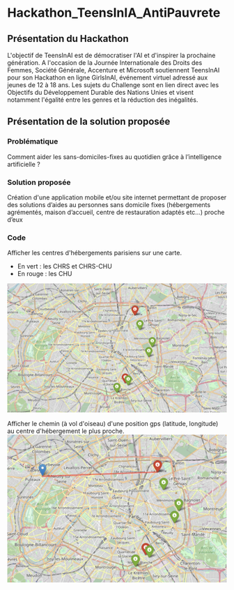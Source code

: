 # Hackathon_TeensInIA_AntiPauvrete

## Présentation du Hackathon
L'objectif de TeensInAI est de démocratiser l'AI et d'inspirer la prochaine génération. A l'occasion de la Journée Internationale des Droits des Femmes, Société Générale, Accenture et Microsoft soutiennent TeensInAI pour son Hackathon en ligne GirlsInAI, événement virtuel adressé aux jeunes de 12 à 18 ans. Les sujets du Challenge sont en lien direct avec les Objectifs du Développement Durable des Nations Unies et visent notamment l'égalité entre les genres et la réduction des inégalités.

## Présentation de la solution proposée 

### Problématique 
Comment aider les sans-domiciles-fixes au quotidien grâce à l’intelligence artificielle ?

### Solution proposée
Création d'une application mobile et/ou site internet permettant de proposer des solutions d’aides au personnes sans domicile fixes (hébergements agrémentés, maison d’accueil, centre de restauration adaptés etc…) proche d’eux

### Code
Afficher les centres d'hébergements parisiens sur une carte. 
* En vert : les CHRS et CHRS-CHU
* En rouge : les CHU

![centres_parisiens](centres_parisiens.png)

Afficher le chemin (à vol d'oiseau) d'une position gps (latitude, longitude) au centre d'hébergement le plus proche. 
![centre_plus_proche](centre_plus_proche.png)
